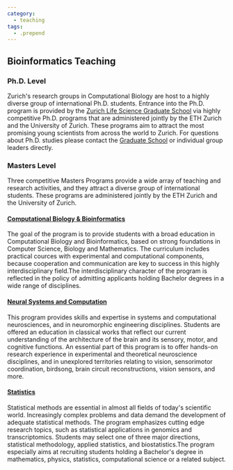 ```yaml
---
category:
  - teaching
tags:
  - .prepend
---
```


## Bioinformatics Teaching

### Ph.D. Level

Zurich's research groups in Computational Biology are host to a highly diverse group of international Ph.D. students. Entrance into the Ph.D. program is provided by the <a href="http://www.lifescience-graduateschool.ch/">Zurich Life Science Graduate School</a> via highly competitive Ph.D. programs that are administered jointly by the ETH Zurich and the University of Zurich. These programs aim to attract the most promising young scientists from across the world to Zurich. For questions about Ph.D. studies please contact the <a href="http://www.lifescience-graduateschool.ch/">Graduate School</a> or individual group leaders directly.

### Masters Level 

Three competitive Masters Programs provide a wide array of teaching and research activities, and they attract a diverse group of international students. These programs are administered jointly by the ETH Zurich and the University of Zurich.

#### [Computational Biology & Bioinformatics](http://www.cbb.ethz.ch/)

The goal of the program is to provide students with a broad education in Computational Biology and Bioinformatics, based on strong foundations in Computer Science, Biology and Mathematics. The curriculum includes practical cources with experimental and computational components, because cooperation and communication are key to success in this highly interdisciplinary field.The interdisciplinary character of the program is reflected in the policy of admitting applicants holding Bachelor degrees in a wide range of disciplines.

#### [Neural Systems and Computation](http://www.ini.uzh.ch/nsc/)

This program provides skills and expertise in systems and computational neurosciences, and in neuromorphic engineering disciplines. Students are offered an education in classical works that reflect our current understanding of the architecture of the brain and its sensory, motor, and cognitive functions. An essential part of this program is to offer hands-on research experience in experimental and theoretical neuroscience disciplines, and in unexplored territories relating to vision, sensorimotor coordination, birdsong, brain circuit reconstructions, vision sensors, and more.

#### [Statistics](http://stat.ethz.ch/teaching/master)

Statistical methods are essential in almost all fields of today's scientific world. Increasingly complex problems and data demand the development of adequate statistical methods. The program emphasizes cutting edge research topics, such as statistical applications in genomics and transcriptomics. Students may select one of three major directions, statistical methodology, applied statistics, and biostatistics.The program especially aims at recruiting students holding a Bachelor's degree in mathematics, physics, statistics, computational science or a related subject.

